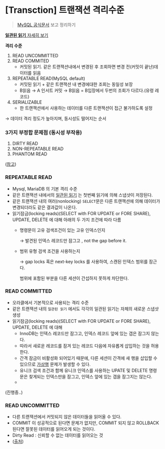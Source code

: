 # [Transction] 트랜잭션 격리수준

> [MySQL 공식문서](https://dev.mysql.com/doc/refman/8.0/en/innodb-transaction-isolation-levels.html) 보고 정리하기

[**일관된 읽기** 자세히 보기](https://dev.mysql.com/doc/refman/8.0/en/innodb-consistent-read.html)

**격리 수준**

1. READ UNCOMMITTED
1. READ COMMITED
    - 커밋된 읽기. 같은 트랜잭션내에서 변경된 후 조회하면 변경 전(커밋이 끝난)데이터를 읽음
1. REPEATABLE READ(MySQL default)
    - 커밋된 읽기 + 같은 트랜잭션 내 변경에대한 조회는 동일성 보장
    - B읽음 → A 인서트 커밋 → B읽음 = B입장에서 두번의 조회가 다르다.(유령 레코드)
1. SERIALIZABLE
    - 한 트랜잭션에서 사용하는 데이터를 다른 트랜잭션이 접근 불가하도록 설정



→ 데이터 격리 정도가 높아지며, 동시성도 떨어지는 순서

### 3가지 부정합 문제점 (동시성 부작용)

1. DIRTY READ
2. NON-REPEATABLE READ
3. PHANTOM READ

([참고](https://kth990303.tistory.com/313))

### **REPEATABLE READ**

- Mysql, MariaDB 의 기본 격리 수준
- 같은 트랜잭션 내에서의 [일관된 읽기](https://dev.mysql.com/doc/refman/8.0/en/glossary.html#glos_consistent_read) 는 첫번째 읽기에 의해 스냅샷이 저장된다.
- 같은 트랜잭션 내의 여러(nonlocking) ``SELECT``문은 다른 트랜잭션에 의해 데이터가 변경되더라도 같은 결과값이 나온다.
- 읽기잠금(locking reads)(SELECT with FOR UPDATE or FORE SHARE), UPDATE, DELETE 에 대해 아래의 두 가지 조건에 따라 다름
    - 명령문이 고유 검색조건이 있는 고유 인덱스인지
        
        → 발견된 인덱스 레코드만 잠그고 , not the gap before it.
        
    - 범위 유형 검색 조건을 사용하는지
        
        → gap locks 혹은 next-key locks 를 사용하여, 스캔된 인덱스 범위를 잠근다.
        
        범위에 포함된 부분을 다른 세션이 간섭하지 못하게 차단한다.
        

### READ COMMITTED

- 오라클에서 기본적으로 사용되는 격리 수준
- 같은 트랜잭션 내의 `일관된 읽기` 에서도 각각의 일관된 읽기는 자체의 새로운 스냅샷 생성
- 읽기잠금(locking reads)(SELECT with FOR UPDATE or FORE SHARE), UPDATE, DELETE 에 대해
    - InnoDB는 인덱스 레코드만 잠그고, 인덱스 레코드 앞에 있는 갭은 잠그지 않는다.
    - 따라서 새로운 레코드를 잠겨 있는 레코드 다음에 자유롭게 삽입하는 것을 허용한다.
    - 간격 잠금이 비활성화 되어있기 때문에, 다른 세션이 간격에 새 행을 삽입할 수 있으므로 [가상행](https://dev.mysql.com/doc/refman/8.0/en/innodb-next-key-locking.html) 문제가 발생할 수 있다.
    - 유니크 검색 조건과 함께 유니크 인덱스를 사용하는 UPATE 및 DELETE 명령문은 찾게되는 인덱스만을 잠그고, 인덱스 앞에 있는 갭을 잠그지는 않는다.
    - 
    

(진행중..)

### READ UNCOMMITTED

- 다른 트랜잭션에서 커밋되지 않은 데이터들을 읽어올 수 있다.
- COMMIT 이 성공적으로 된다면 문제가 없지만, COMMIT 되지 않고 ROLLBACK 된다면 잘못된 데이터를 읽어오게 되는 것이다.
- Dirty Read : 신뢰할 수 없는 데이터를 읽어오는 것
- ([출처](https://jupiny.com/2018/11/30/mysql-transaction-isolation-levels/#readuncommitted))